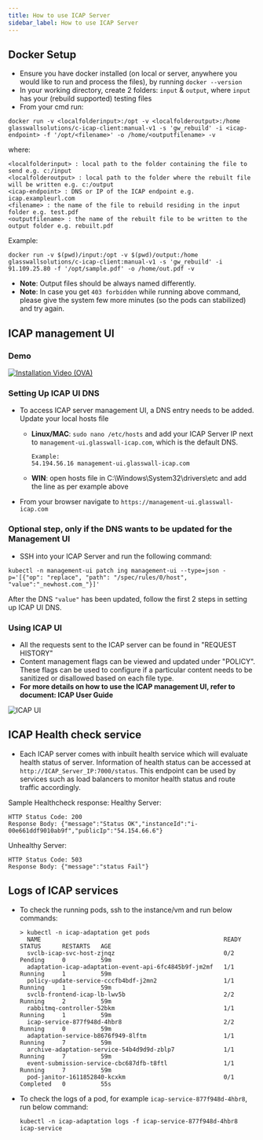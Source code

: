 ```yaml
---
title: How to use ICAP Server
sidebar_label: How to use ICAP Server
---
```


## Docker Setup
- Ensure you have docker installed (on local or server, anywhere you would like to run and process the files), by running `docker --version`
- In your working directory, create 2 folders: `input` & `output`, where `input` has your (rebuild supported) testing files
- From your cmd run:
```
docker run -v <localfolderinput>:/opt -v <localfolderoutput>:/home glasswallsolutions/c-icap-client:manual-v1 -s 'gw_rebuild' -i <icap-endpoint> -f '/opt/<filename>' -o /home/<outputfilename> -v
```
where:

```
<localfolderinput> : local path to the folder containing the file to send e.g. c:/input
<localfolderoutput> : local path to the folder where the rebuilt file will be written e.g. c:/output
<icap-endpoint> : DNS or IP of the ICAP endpoint e.g. icap.exampleurl.com
<filename> : the name of the file to rebuild residing in the input folder e.g. test.pdf
<outputfilename> : the name of the rebuilt file to be written to the output folder e.g. rebuilt.pdf
```

Example:
```
docker run -v $(pwd)/input:/opt -v $(pwd)/output:/home glasswallsolutions/c-icap-client:manual-v1 -s 'gw_rebuild' -i 91.109.25.80 -f '/opt/sample.pdf' -o /home/out.pdf -v
```

- **Note**: Output files should be always named differently.
- **Note**: In case you get `403 forbidden` while running above command, please give the system few more minutes (so the pods can stabilized) and try again. 

## ICAP management UI
### Demo

[![Installation Video (OVA)](https://img.youtube.com/vi/ywXF1RPurao/hqdefault.jpg)](https://www.youtube.com/watch?v=ywXF1RPurao&feature=youtu.be)

### Setting Up ICAP UI DNS
- To access ICAP server management UI, a DNS entry needs to be added. Update your local hosts file 
     - **Linux/MAC**: `sudo nano /etc/hosts` and add your ICAP Server IP next to `management-ui.glasswall-icap.com`, which is the default DNS.
       ```
       Example:
       54.194.56.16 management-ui.glasswall-icap.com
       ```
     - **WIN**: open hosts file in C:\Windows\System32\drivers\etc and add the line as per example above

- From your browser navigate to `https://management-ui.glasswall-icap.com`




### Optional step, only if the DNS wants to be updated for the Management UI
- SSH into your ICAP Server and run the following command:

```````
kubectl -n management-ui patch ing management-ui --type=json -p='[{"op": "replace", "path": "/spec/rules/0/host", "value":"_newhost.com_"}]'
```````
After the DNS `"value"` has been updated, follow the first 2 steps in setting up ICAP UI DNS.




### Using ICAP UI
- All the requests sent to the ICAP server can be found in "REQUEST HISTORY"
- Content management flags can be viewed and updated under "POLICY". These flags can be used to configure if a particular content needs to be sanitized or disallowed based on each file type.
- **For more details on how to use the ICAP management UI, refer to document: ICAP User Guide**


![ICAP UI](https://user-images.githubusercontent.com/60857664/108355024-edc3f980-71f2-11eb-926e-b3865749a43c.png)

## ICAP Health check service
- Each ICAP server comes with inbuilt health service which will evaluate health status of server. Information of health status can be accessed at `http://ICAP_Server_IP:7000/status`. This endpoint can be used by services such as load balancers to monitor health status and route traffic accordingly. 

Sample Healthcheck response:
Healthy Server:
```
HTTP Status Code: 200
Response Body: {"message":"Status OK","instanceId":"i-00e661ddf9010ab9f","publicIp":"54.154.66.6"}
```
Unhealthy Server:
```
HTTP Status Code: 503
Response Body: {"message":"status Fail"}

```

## Logs of ICAP services

- To check the running pods, ssh to the instance/vm and run below commands:
  
  ```
  > kubectl -n icap-adaptation get pods
    NAME                                                    READY   STATUS      RESTARTS   AGE
    svclb-icap-svc-host-zjnqz                               0/2     Pending     0          59m
    adaptation-icap-adaptation-event-api-6fc4845b9f-jm2mf   1/1     Running     1          59m
    policy-update-service-cccfb4bdf-j2mn2                   1/1     Running     1          59m
    svclb-frontend-icap-lb-lwv5b                            2/2     Running     2          59m
    rabbitmq-controller-52bkm                               1/1     Running     1          59m
    icap-service-877f948d-4hbr8                             2/2     Running     0          59m
    adaptation-service-b8676f949-8lftm                      1/1     Running     7          59m
    archive-adaptation-service-54b4d9d9d-zblp7              1/1     Running     7          59m
    event-submission-service-cbc687dfb-t8ftl                1/1     Running     7          59m
    pod-janitor-1611852840-kcxkm                            0/1     Completed   0          55s
  ```
- To check the logs of a pod, for example `icap-service-877f948d-4hbr8`, run below command:
  ```
  kubectl -n icap-adaptation logs -f icap-service-877f948d-4hbr8 icap-service
  ```

